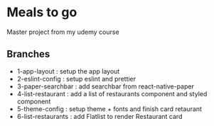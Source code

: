 # Meals to go

Master project from my udemy course

## Branches

- 1-app-layout : setup the app layout
- 2-eslint-config : setup eslint and prettier
- 3-paper-searchbar : add searchbar from react-native-paper
- 4-list-restaurant : add a list of restaurants component and styled component
- 5-theme-config : setup theme + fonts and finish card retaurant
- 6-list-restaurants : add Flatlist to render Restaurant card